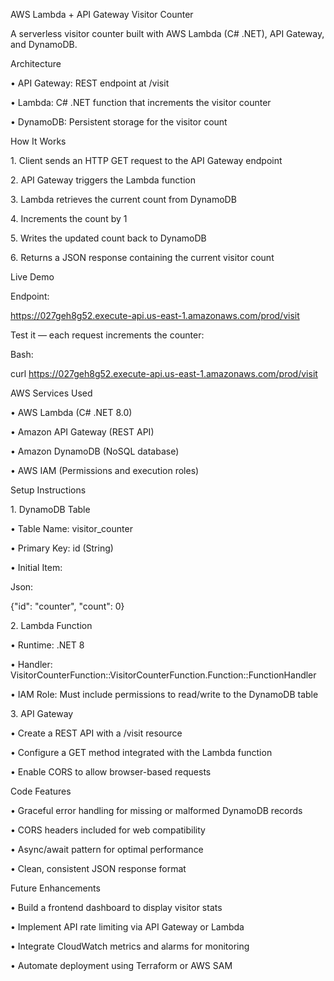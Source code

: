 AWS Lambda + API Gateway Visitor Counter

A serverless visitor counter built with AWS Lambda (C# .NET), API Gateway, and DynamoDB.

Architecture

•	API Gateway: REST endpoint at /visit

•	Lambda: C# .NET function that increments the visitor counter

•	DynamoDB: Persistent storage for the visitor count

How It Works

1\.	Client sends an HTTP GET request to the API Gateway endpoint

2\.	API Gateway triggers the Lambda function

3\.	Lambda retrieves the current count from DynamoDB

4\.	Increments the count by 1

5\.	Writes the updated count back to DynamoDB

6\.	Returns a JSON response containing the current visitor count

Live Demo

Endpoint:

https://027geh8g52.execute-api.us-east-1.amazonaws.com/prod/visit

Test it — each request increments the counter:

Bash:

curl https://027geh8g52.execute-api.us-east-1.amazonaws.com/prod/visit

AWS Services Used

•	AWS Lambda (C# .NET 8.0)

•	Amazon API Gateway (REST API)

•	Amazon DynamoDB (NoSQL database)

•	AWS IAM (Permissions and execution roles)

Setup Instructions

1\. DynamoDB Table

•	Table Name: visitor\_counter

•	Primary Key: id (String)

•	Initial Item:

Json:

{"id": "counter", "count": 0}

2\. Lambda Function

•	Runtime: .NET 8

•	Handler: VisitorCounterFunction::VisitorCounterFunction.Function::FunctionHandler

•	IAM Role: Must include permissions to read/write to the DynamoDB table

3\. API Gateway

•	Create a REST API with a /visit resource

•	Configure a GET method integrated with the Lambda function

•	Enable CORS to allow browser-based requests

Code Features

•	Graceful error handling for missing or malformed DynamoDB records

•	CORS headers included for web compatibility

•	Async/await pattern for optimal performance

•	Clean, consistent JSON response format

Future Enhancements

•	Build a frontend dashboard to display visitor stats

•	Implement API rate limiting via API Gateway or Lambda

•	Integrate CloudWatch metrics and alarms for monitoring

•	Automate deployment using Terraform or AWS SAM



